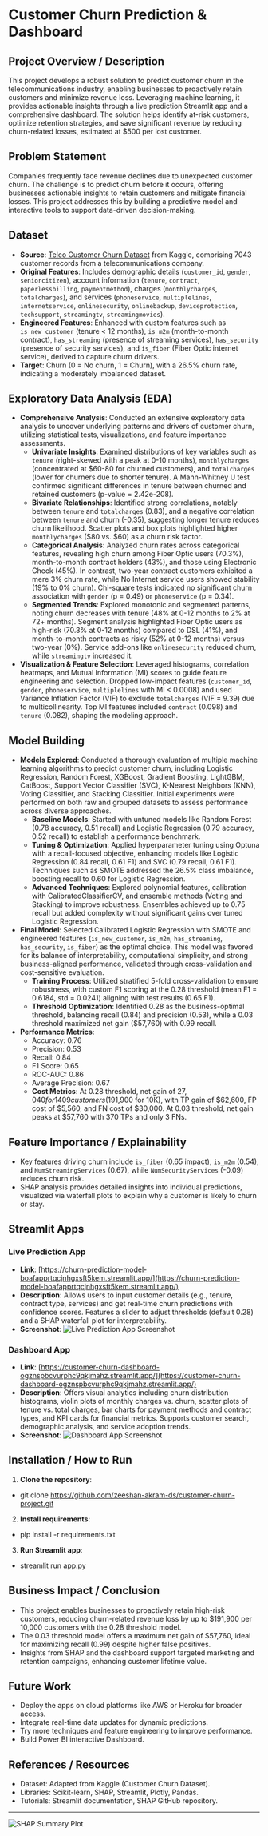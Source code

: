# Customer Churn Prediction & Dashboard

## Project Overview / Description
This project develops a robust solution to predict customer churn in the telecommunications industry, enabling businesses to proactively retain customers and minimize revenue loss. Leveraging machine learning, it provides actionable insights through a live prediction Streamlit app and a comprehensive dashboard. The solution helps identify at-risk customers, optimize retention strategies, and save significant revenue by reducing churn-related losses, estimated at $500 per lost customer.

## Problem Statement
Companies frequently face revenue declines due to unexpected customer churn. The challenge is to predict churn before it occurs, offering businesses actionable insights to retain customers and mitigate financial losses. This project addresses this by building a predictive model and interactive tools to support data-driven decision-making.

## Dataset
- **Source**: [Telco Customer Churn Dataset](https://www.kaggle.com/datasets/blastchar/telco-customer-churn) from Kaggle, comprising 7043 customer records from a telecommunications company.
- **Original Features**: Includes demographic details (`customer_id`, `gender`, `seniorcitizen`), account information (`tenure`, `contract`, `paperlessbilling`, `paymentmethod`), charges (`monthlycharges`, `totalcharges`), and services (`phoneservice`, `multiplelines`, `internetservice`, `onlinesecurity`, `onlinebackup`, `deviceprotection`, `techsupport`, `streamingtv`, `streamingmovies`).
- **Engineered Features**: Enhanced with custom features such as `is_new_customer` (tenure < 12 months), `is_m2m` (month-to-month contract), `has_streaming` (presence of streaming services), `has_security` (presence of security services), and `is_fiber` (Fiber Optic internet service), derived to capture churn drivers.
- **Target**: Churn (0 = No churn, 1 = Churn), with a 26.5% churn rate, indicating a moderately imbalanced dataset.

## Exploratory Data Analysis (EDA)
- **Comprehensive Analysis**: Conducted an extensive exploratory data analysis to uncover underlying patterns and drivers of customer churn, utilizing statistical tests, visualizations, and feature importance assessments.
  - **Univariate Insights**: Examined distributions of key variables such as `tenure` (right-skewed with a peak at 0-10 months), `monthlycharges` (concentrated at $60-80 for churned customers), and `totalcharges` (lower for churners due to shorter tenure). A Mann-Whitney U test confirmed significant differences in tenure between churned and retained customers (p-value = 2.42e-208).
  - **Bivariate Relationships**: Identified strong correlations, notably between `tenure` and `totalcharges` (0.83), and a negative correlation between `tenure` and churn (-0.35), suggesting longer tenure reduces churn likelihood. Scatter plots and box plots highlighted higher `monthlycharges` ($80 vs. $60) as a churn risk factor.
  - **Categorical Analysis**: Analyzed churn rates across categorical features, revealing high churn among Fiber Optic users (70.3%), month-to-month contract holders (43%), and those using Electronic Check (45%). In contrast, two-year contract customers exhibited a mere 3% churn rate, while No Internet service users showed stability (19% to 0% churn). Chi-square tests indicated no significant churn association with `gender` (p = 0.49) or `phoneservice` (p = 0.34).
  - **Segmented Trends**: Explored monotonic and segmented patterns, noting churn decreases with tenure (48% at 0-12 months to 2% at 72+ months). Segment analysis highlighted Fiber Optic users as high-risk (70.3% at 0-12 months) compared to DSL (41%), and month-to-month contracts as risky (52% at 0-12 months) versus two-year (0%). Service add-ons like `onlinesecurity` reduced churn, while `streamingtv` increased it.
- **Visualization & Feature Selection**: Leveraged histograms, correlation heatmaps, and Mutual Information (MI) scores to guide feature engineering and selection. Dropped low-impact features (`customer_id`, `gender`, `phoneservice`, `multiplelines` with MI < 0.0008) and used Variance Inflation Factor (VIF) to exclude `totalcharges` (VIF = 9.39) due to multicollinearity. Top MI features included `contract` (0.098) and `tenure` (0.082), shaping the modeling approach.
## Model Building
- **Models Explored**: Conducted a thorough evaluation of multiple machine learning algorithms to predict customer churn, including Logistic Regression, Random Forest, XGBoost, Gradient Boosting, LightGBM, CatBoost, Support Vector Classifier (SVC), K-Nearest Neighbors (KNN), Voting Classifier, and Stacking Classifier. Initial experiments were performed on both raw and grouped datasets to assess performance across diverse approaches.
  - **Baseline Models**: Started with untuned models like Random Forest (0.78 accuracy, 0.51 recall) and Logistic Regression (0.79 accuracy, 0.52 recall) to establish a performance benchmark.
  - **Tuning & Optimization**: Applied hyperparameter tuning using Optuna with a recall-focused objective, enhancing models like Logistic Regression (0.84 recall, 0.61 F1) and SVC (0.79 recall, 0.61 F1). Techniques such as SMOTE addressed the 26.5% class imbalance, boosting recall to 0.60 for Logistic Regression.
  - **Advanced Techniques**: Explored polynomial features, calibration with CalibratedClassifierCV, and ensemble methods (Voting and Stacking) to improve robustness. Ensembles achieved up to 0.75 recall but added complexity without significant gains over tuned Logistic Regression.
- **Final Model**: Selected Calibrated Logistic Regression with SMOTE and engineered features (`is_new_customer`, `is_m2m`, `has_streaming`, `has_security`, `is_fiber`) as the optimal choice. This model was favored for its balance of interpretability, computational simplicity, and strong business-aligned performance, validated through cross-validation and cost-sensitive evaluation.
  - **Training Process**: Utilized stratified 5-fold cross-validation to ensure robustness, with custom F1 scoring at the 0.28 threshold (mean F1 = 0.6184, std = 0.0241) aligning with test results (0.65 F1).
  - **Threshold Optimization**: Identified 0.28 as the business-optimal threshold, balancing recall (0.84) and precision (0.53), while a 0.03 threshold maximized net gain ($57,760) with 0.99 recall.
- **Performance Metrics**: 
  - Accuracy: 0.76
  - Precision: 0.53
  - Recall: 0.84
  - F1 Score: 0.65
  - ROC-AUC: 0.86
  - Average Precision: 0.67
  - **Cost Metrics**: At 0.28 threshold, net gain of $27,040 for 1409 customers ($191,900 for 10K), with TP gain of $62,600, FP cost of $5,560, and FN cost of $30,000. At 0.03 threshold, net gain peaks at $57,760 with 370 TPs and only 3 FNs.

## Feature Importance / Explainability
- Key features driving churn include `is_fiber` (0.65 impact), `is_m2m` (0.54), and `NumStreamingServices` (0.67), while `NumSecurityServices` (-0.09) reduces churn risk.
- SHAP analysis provides detailed insights into individual predictions, visualized via waterfall plots to explain why a customer is likely to churn or stay.

## Streamlit Apps
### Live Prediction App
- **Link**: [https://churn-prediction-model-boafapprtqcjnhgxsft5kem.streamlit.app/](https://churn-prediction-model-boafapprtqcjnhgxsft5kem.streamlit.app/)
- **Description**: Allows users to input customer details (e.g., tenure, contract type, services) and get real-time churn predictions with confidence scores. Features a slider to adjust thresholds (default 0.28) and a SHAP waterfall plot for interpretability.
- **Screenshot**: ![Live Prediction App Screenshot](images/prediction_app_interface.png)

### Dashboard App
- **Link**: [https://customer-churn-dashboard-ogznspbcvurphc9qkjmahz.streamlit.app/](https://customer-churn-dashboard-ogznspbcvurphc9qkjmahz.streamlit.app/)
- **Description**: Offers visual analytics including churn distribution histograms, violin plots of monthly charges vs. churn, scatter plots of tenure vs. total charges, bar charts for payment methods and contract types, and KPI cards for financial metrics. Supports customer search, demographic analysis, and service adoption trends.
- **Screenshot**: ![Dashboard App Screenshot](images/dashboard_interface.png)

## Installation / How to Run
1. **Clone the repository**:
- git clone https://github.com/zeeshan-akram-ds/customer-churn-project.git
2. **Install requirements**:
- pip install -r requirements.txt
3. **Run Streamlit app**:
- streamlit run app.py

## Business Impact / Conclusion
- This project enables businesses to proactively retain high-risk customers, reducing churn-related revenue loss by up to $191,900 per 10,000 customers with the 0.28 threshold model.
- The 0.03 threshold model offers a maximum net gain of $57,760, ideal for maximizing recall (0.99) despite higher false positives.
- Insights from SHAP and the dashboard support targeted marketing and retention campaigns, enhancing customer lifetime value.

## Future Work
- Deploy the apps on cloud platforms like AWS or Heroku for broader access.
- Integrate real-time data updates for dynamic predictions.
- Try more techniques and feature engineering to improve performance.
- Build Power BI interactive Dashboard.
## References / Resources
- Dataset: Adapted from Kaggle (Customer Churn Dataset).
- Libraries: Scikit-learn, SHAP, Streamlit, Plotly, Pandas.
- Tutorials: Streamlit documentation, SHAP GitHub repository.

---

![SHAP Summary Plot](images/shap_summary_plot.png)

